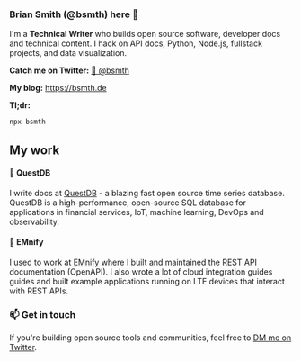 ### Brian Smith (@bsmth) here 👋

I'm a **Technical Writer** who builds open source software, developer docs and
technical content. I hack on API docs, Python, Node.js, fullstack projects, and
data visualization.

**Catch me on Twitter:** [🐤 @bsmth](https://twitter.com/btsmth)

**My blog:** https://bsmth.de

**Tl;dr:**

```bash
npx bsmth
```

## My work

#### 🔬 QuestDB

I write docs at [QuestDB](https://github.com/questdb/questdb) - a blazing fast
open source time series database. QuestDB is a high-performance, open-source SQL
database for applications in financial services, IoT, machine learning, DevOps
and observability.

#### 📡 EMnify

I used to work at [EMnify](https://www.emnify.com/) where I built and maintained
the REST API documentation (OpenAPI). I also wrote a lot of cloud integration
guides guides and built example applications running on LTE devices that
interact with REST APIs.

### 📫 Get in touch

If you're building open source tools and communities, feel free to
[DM me on Twitter](https://twitter.com/btsmth).
